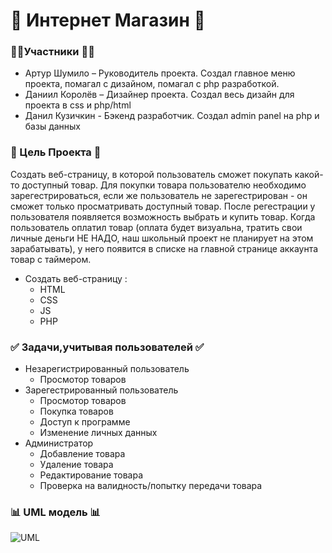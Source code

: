 # 🛒 Интернет Магазин 🛒
### 👨‍💻Участники 👨‍💻
+	Артур Шумило – Руководитель проекта. Создал главное меню проекта, помагал с дизайном, помагал с php разработкой.
+	Даниил Королёв – Дизайнер проекта. Создал весь дизайн для проекта в css и php/html
+	Данил Кузичкин - Бэкенд разработчик. Создал admin panel на php и базы данных

### :speech_balloon: Цель Проекта :speech_balloon:
Создать веб-страницу, в которой пользователь сможет покупать какой-то доступный товар. Для покупки товара пользователю необходимо зарегестрироваться, если же пользователь не зарегестрирован - он сможет только просматривать доступный товар. После регестрации у пользователя появляется возможность выбрать и купить товар.
Когда пользователь оплатил товар (оплата будет визуальна, тратить свои личные деньги НЕ НАДО, наш школьный проект не планирует на этом зарабатывать), у него появится в списке на главной странице аккаунта товар с таймером.

+ Создать веб-страницу : 
  + HTML
  + CSS
  + JS
  + PHP

### :white_check_mark: Задачи,учитывая пользователей :white_check_mark:
+ Незарегистрированный пользователь
  + Просмотор товаров
+ Зарегестрированный пользователь
  + Просмотор товаров
  + Покупка товаров 
  + Доступ к программе 
  + Изменение личных данных
+ Администратор 
  + Добавление товара
  + Удаление товара
  + Редактирование товара 
  + Проверка на валидность/попытку передачи товара 
  
### :bar_chart: UML модель :bar_chart:
![UML](https://i.imgur.com/10P9HN2.png)
